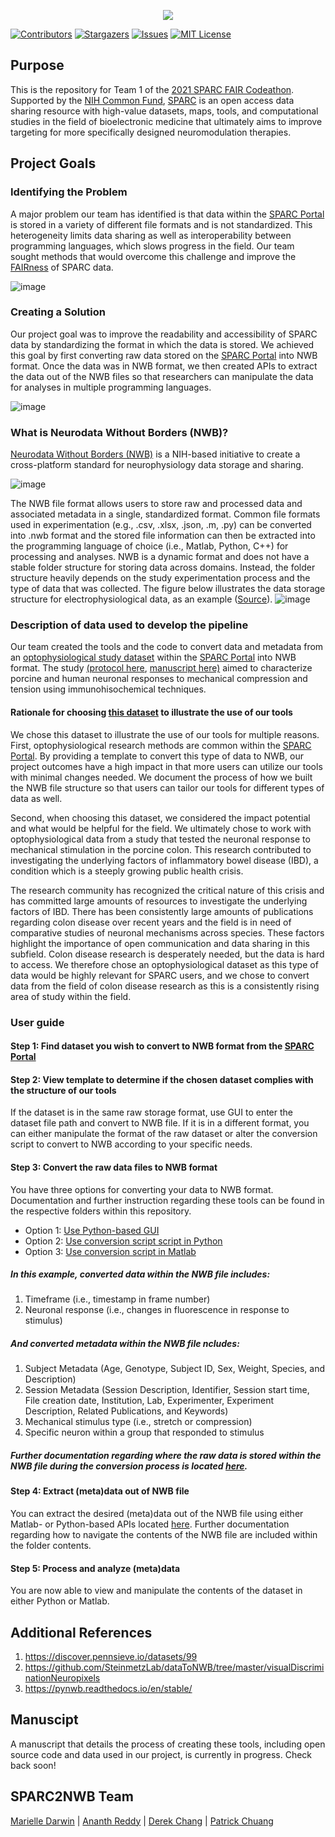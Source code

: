 <p align="center">
  <img src="https://user-images.githubusercontent.com/78009407/126273326-662b5aff-034f-4f48-a62a-69552195ff86.png" />
</p>

[![Contributors][contributors-shield]][contributors-url]
[![Stargazers][stars-shield]][stars-url]
[![Issues][issues-shield]][issues-url]
[![MIT License][license-shield]][license-url]

## Purpose
This is the repository for Team 1 of the [2021 SPARC FAIR Codeathon](https://sparc.science/help/2021-sparc-fair-codeathon). Supported by the [NIH Common Fund](https://commonfund.nih.gov/), [SPARC](https://sparc.science/) is an open access data sharing resource with high-value datasets, maps, tools, and computational studies in the field of bioelectronic medicine that ultimately aims to improve targeting for more specifically designed neuromodulation therapies.

## Project Goals

### Identifying the Problem
A major problem our team has identified is that data within the [SPARC Portal](https://sparc.science/) is stored in a variety of different file formats and is not standardized. This heterogeneity limits data sharing as well as interoperability between programming languages, which slows progress in the field. Our team sought methods that would overcome this challenge and improve the [FAIRness](https://www.fosteropenscience.eu/learning/assessing-the-fairness-of-data/#/id/5c52e8cf0d3def29462d8cb5) of SPARC data.

![image](https://user-images.githubusercontent.com/78009407/126266615-45145c58-d560-4ffb-a855-67334e6530e8.png)

### Creating a Solution
Our project goal was to improve the readability and accessibility of SPARC data by standardizing the format in which the data is stored. We achieved this goal by first converting raw data stored on the [SPARC Portal](https://sparc.science/) into NWB format. Once the data was in NWB format, we then created APIs to extract the data out of the NWB files so that researchers can manipulate the data for analyses in multiple programming languages. 

![image](https://user-images.githubusercontent.com/78009407/126270243-286a0091-967a-4d71-8031-e33939a435ef.png)

### What is Neurodata Without Borders (NWB)?
[Neurodata Without Borders (NWB)](https://www.nwb.org/nwb-neurophysiology/) is a NIH-based initiative to create a cross-platform standard for neurophysiology data storage and sharing. 

![image](https://user-images.githubusercontent.com/78009407/126270802-c69bea33-3f2a-4739-83ae-80c1acf7d817.png)

The NWB file format allows users to store raw and processed data and associated metadata in a single, standardized format. Common file formats used in experimentation (e.g., .csv, .xlsx, .json, .m, .py) can be converted into .nwb format and the stored file information can then be extracted into the programming language of choice (i.e., Matlab, Python, C++) for processing and analyses. NWB is a dynamic format and does not have a stable folder structure for storing data across domains. Instead, the folder structure heavily depends on the study experimentation process and the type of data that was collected. The figure below illustrates the data storage structure for electrophysiological data, as an example ([Source](https://www.nature.com/articles/s41597-020-0415-9#Fig2)).
![image](https://user-images.githubusercontent.com/78009407/126580017-5fe43593-0bd0-419c-b3c1-bfc652f1b6c5.png)

### Description of data used to develop the pipeline
Our team created the tools and the code to convert data and metadata from an [optophysiological study dataset](https://sparc.science/datasets/124?type=dataset&path=files) within the [SPARC Portal](https://sparc.science/) into NWB format. The study [(protocol here](https://www.protocols.io/view/mechanosensitive-enteric-neurons-incidence-and-abu-bpcamise), [manuscript here)](https://www.nature.com/articles/s41598-020-70216-6) aimed to characterize porcine and human neuronal responses to mechanical compression and tension using immunohisochemical techniques.

#### Rationale for choosing [this dataset](https://sparc.science/datasets/124?type=dataset&path=files) to illustrate the use of our tools
We chose this dataset to illustrate the use of our tools for multiple reasons. First, optophysiological research methods are common within the [SPARC Portal](https://sparc.science/). By providing a template to convert this type of data to NWB, our project outcomes have a high impact in that more users can utilize our tools with minimal changes needed. We document the process of how we built the NWB file structure so that users can tailor our tools for different types of data as well.

Second, when choosing this dataset, we considered the impact potential and what would be helpful for the field. We ultimately chose to work with optophysiological data from a study that tested the neuronal response to mechanical stimulation in the porcine colon. This research contributed to investigating the underlying factors of inflammatory bowel disease (IBD), a condition which is a steeply growing public health crisis. 

The research community has recognized the critical nature of this crisis and has committed large amounts of resources to investigate the underlying factors of IBD. There has been consistently large amounts of publications regarding colon disease over recent years and the field is in need of comparative studies of neuronal mechanisms across species. These factors highlight the importance of open communication and data sharing in this subfield. Colon disease research is desperately needed, but the data is hard to access. We therefore chose an optophysiological dataset as this type of data would be highly relevant for SPARC users, and we chose to convert data from the field of colon disease research as this is a consistently rising area of study within the field. 

### User guide

#### Step 1: Find dataset you wish to convert to NWB format from the [SPARC Portal](https://sparc.science/)

#### Step 2: View template to determine if the chosen dataset complies with the structure of our tools
If the dataset is in the same raw storage format, use GUI to enter the dataset file path and convert to NWB file. If it is in a different format, you can either manipulate the format of the raw dataset or alter the conversion script to convert to NWB according to your specific needs. 

#### Step 3: Convert the raw data files to NWB format
You have three options for converting your data to NWB format. Documentation and further instruction regarding these tools can be found in the respective folders within this repository.
* Option 1: [Use Python-based GUI](https://github.com/SPARC-FAIR-Codeathon/sparc2nwb/tree/main/gui) 
* Option 2: [Use conversion script script in Python](https://github.com/SPARC-FAIR-Codeathon/sparc2nwb/tree/main/sparc_to_nwb)
* Option 3: [Use conversion script in Matlab](https://github.com/SPARC-FAIR-Codeathon/sparc2nwb/tree/main/sparc_to_nwb_matlab)

##### In this example, converted data within the NWB file includes: 
1. Timeframe (i.e., timestamp in frame number)
2. Neuronal response (i.e., changes in fluorescence in response to stimulus)

##### And converted metadata within the NWB file ncludes: 
1. Subject Metadata (Age, Genotype, Subject ID, Sex, Weight, Species, and Description)
2. Session Metadata (Session Description, Identifier, Session start time, File creation date, Institution, Lab, Experimenter, Experiment Description, Related Publications, and Keywords)
3. Mechanical stimulus type (i.e., stretch or compression)
4. Specific neuron within a group that responded to stimulus

##### Further documentation regarding where the raw data is stored within the NWB file during the conversion process is located [here](https://github.com/SPARC-FAIR-Codeathon/sparc2nwb/tree/main/sparc_to_nwb).

#### Step 4: Extract (meta)data out of NWB file 
You can extract the desired (meta)data out of the NWB file using either Matlab- or Python-based APIs located [here](https://github.com/SPARC-FAIR-Codeathon/sparc2nwb/tree/main/extract_from_nwb). Further documentation regarding how to navigate the contents of the NWB file are included within the folder contents.

#### Step 5: Process and analyze (meta)data 
You are now able to view and manipulate the contents of the dataset in either Python or Matlab.

## Additional References
1. https://discover.pennsieve.io/datasets/99
2. https://github.com/SteinmetzLab/dataToNWB/tree/master/visualDiscriminationNeuropixels
3. https://pynwb.readthedocs.io/en/stable/

## Manuscipt
A manuscript that details the process of creating these tools, including open source code and data used in our project, is currently in progress. Check back soon!

## SPARC2NWB Team
[Marielle Darwin](https://github.com/mldarwin) | [Ananth Reddy](https://github.com/anbhimi) | [Derek Chang](https://github.com/DerekYJC) | [Patrick Chuang](https://github.com/lifestrugglee)

[contributors-shield]: https://img.shields.io/github/contributors/SPARC-FAIR-Codeathon/sparc2nwb.svg?style=flat-square
[contributors-url]: https://github.com/SPARC-FAIR-Codeathon/sparc2nwb/graphs/contributors
[stars-shield]: https://img.shields.io/github/stars/SPARC-FAIR-Codeathon/sparc2nwb.svg?style=flat-square
[stars-url]: https://github.com/SPARC-FAIR-Codeathon/sparc2nwb/stargazers
[issues-shield]: https://img.shields.io/github/issues/SPARC-FAIR-Codeathon/sparc2nwb.svg?style=flat-square
[issues-url]: https://github.com/SPARC-FAIR-Codeathon/sparc2nwb/issues
[license-shield]: https://img.shields.io/github/license/SPARC-FAIR-Codeathon/sparc2nwb.svg?style=flat-square
[license-url]: https://github.com/SPARC-FAIR-Codeathon/sparc2nwb/blob/main/LICENSE
